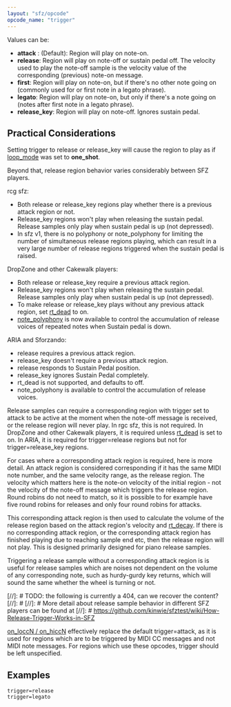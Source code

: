 ```yaml
---
layout: "sfz/opcode"
opcode_name: "trigger"
---
```

Values can be:

- **attack** : (Default): Region will play on note-on.
- **release**: Region will play on note-off or sustain pedal off. The velocity
               used to play the note-off sample is the velocity value of the
               corresponding (previous) note-on message.
- **first**: Region will play on note-on, but if there's no other note going on
             (commonly used for or first note in a legato phrase).
- **legato**: Region will play on note-on, but only if there's a note going on
              (notes after first note in a legato phrase).
- **release_key**: Region will play on note-off. Ignores sustain pedal.

## Practical Considerations

Setting trigger to release or release_key will cause the region to play as if
[loop_mode] was set to **one_shot**.

Beyond that, release region behavior varies considerably between SFZ players.

rcg sfz:
* Both release or release_key regions play whether there is a previous attack region or not.
* Release_key regions won't play when releasing the sustain pedal. Release samples only play
when sustain pedal is up (not depressed).
* In sfz v1, there is no polyphony or note_polyphony for limiting the number of simultaneous
release regions playing, which can result in a very large number of release regions triggered
when the sustain pedal is raised.

DropZone and other Cakewalk players:
* Both release or release_key require a previous attack region.
* Release_key regions won't play when releasing the sustain pedal. Release samples only play
when sustain pedal is up (not depressed).
* To make release or release_key plays without any previous attack region, set
[rt_dead] to on.
* [note_polyphony] is now available to control the accumulation of
release voices of repeated notes when Sustain pedal is down.

ARIA and Sforzando:
* release requires a previous attack region.
* release_key doesn't require a previous attack region.
* release responds to Sustain Pedal position.
* release_key ignores Sustain Pedal completely.
* rt_dead is not supported, and defaults to off.
* note_polyphony is available to control the accumulation of release voices.

Release samples can require a corresponding region with trigger set to attack to be active at
the moment when the note-off message is received, or the release region will never play.
In rgc sfz, this is not required. In DropZone and other Cakewalk players, it is required
unless [rt_dead] is set to on. In ARIA, it is required for trigger=release
regions but not for trigger=release_key regions.

For cases where a corresponding attack region is required, here is more detail.
An attack region is considered corresponding if it has the same MIDI note number,
and the same velocity range, as the release region. The velocity which matters here is
the note-on velocity of the initial region - not the velocity of the note-off message
which triggers the release region. Round robins do not need to match, so it is possible
to for example have five round robins for releases and only four round robins for
attacks.

This corresponding attack region is then used to calculate the volume of the release
region based on the attack region's velocity and [rt_decay]. If there is
no corresponding attack region, or the corresponding attack region has finished playing due
to reaching sample end etc, then the release region will not play. This is designed primarily
designed for piano release samples.

Triggering a release sample without a corresponding attack region is is useful for release
samples which are noises not dependent on the volume of any corresponding note, such
as hurdy-gurdy key returns, which will sound the same whether the wheel is turning
or not.

[//]: # TODO: the following is currently a 404, can we recover the content?
[//]: #
[//]: # More detail about release sample behavior in different SFZ players can be found at
[//]: # https://github.com/kinwie/sfztest/wiki/How-Release-Trigger-Works-in-SFZ

[on_loccN / on_hiccN] effectively replace the default trigger=attack,
as it is used for regions which are to be triggered by MIDI CC messages and not MIDI
note messages. For regions which use these opcodes, trigger should be left unspecified.

## Examples

```
trigger=release
trigger=legato
```


[loop_mode]:         loop_mode
[note_polyphony]:    note_polyphony
[on_loccN / on_hiccN]: on_loccN
[rt_dead]:           rt_dead
[rt_decay]:          rt_decay
